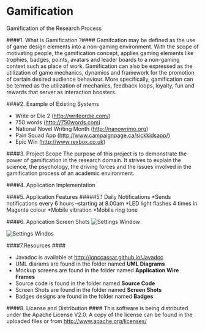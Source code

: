 Gamification
============

Gamification of the Research Process

####1. What is Gamification ?####
Gamifcation may be defined as the use of game design elements into a non-gaming environment. With the scope of motivating people, the gamification concept, applies gaming elements like trophies, badges, points, avatars and leader boards to a non-gaming context such as place of work.  Gamification can also be expressed as the utilization of game mechanics, dynamics and framework for the promotion of certain desired audience behaviour. More specifically, gamification can be termed as the utilization of mechanics, feedback loops, loyalty, fun and rewards that server as interaction boosters.

####2. Example of Existing Systems
* Write or Die 2 (http://writeordie.com/)
* 750 words (http://750words.com)
* National Novel Writing Month (http://nanowrimo.org)
* Pain Squad App (http://www.campaignpage.ca/sickkidsapp/)
* Epic Win (http://www.rexbox.co.uk)

####3. Project Scope
The purpose of this project is to demonstrate the power of gamification in the research domain. It strives to explain the science, the psychology, the driving forces and the issues involved in the gamification process of an academic environment.

####4. Application Implementation

####5. Application Features
#####5.1 Daily Notifications
*Sends notifications every 6 hours –starting at 8.00am 
*LED light flashes 4 times in Magenta colour 
*Mobile vibration 
*Mobile ring tone



####6. Application Screen Shots
![Settings Window](https://raw2.github.com/jonccassar/Gamification/master/Screen_Shots/pic1.png)


![Settings Windos](https://raw2.github.com/jonccassar/Gamification/master/Screen_Shots/pic2.png)

####7.Resources ####
* Javadoc is available at http://jonccassar.github.io/Javadoc
* UML diarams are found in the folder named __UML Diagrams__
* Mockup screens are found in the folder named __Application Wire Frames__
* Source code is found in the folder named __Source Code__
* Screen Shots are found in the folder named __Screen Shots__
* Badges designs are found in the folder named __Badges__

####8. License and Distribution ####
This software is being distributed under the Apache License V2.0. A copy of the license can be found in the uploaded files or from http://www.apache.org/licenses/


